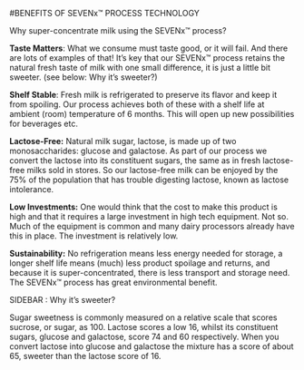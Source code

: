 #BENEFITS OF SEVENx™ PROCESS TECHNOLOGY


Why super-concentrate milk using the SEVENx™ process? 

**Taste Matters**:  What we consume must taste good, or it will fail.  And there are lots of examples of that! It’s key that our SEVENx™ process retains the natural fresh taste of milk with one small difference, it is just a little bit sweeter. (see below: Why it’s sweeter?) 

**Shelf Stable**: Fresh milk is refrigerated to preserve its flavor and keep it from spoiling. Our process achieves both of these with a shelf life at ambient (room) temperature of 6 months. This will open up new possibilities for beverages etc.

**Lactose-Free:** Natural milk sugar, lactose, is made up of two monosaccharides: glucose and galactose. As part of our process we convert the lactose into its constituent sugars, the same as in fresh lactose-free milks sold in stores.  So our lactose-free milk can be enjoyed by the 75% of the population that has trouble digesting lactose, known as lactose intolerance. 

**Low Investments:** One would think that the cost to make this product is high and that it requires a large investment in high tech equipment. Not so. Much of the equipment is common and many dairy processors already have this in place. The investment is relatively low.

**Sustainability:** No refrigeration means less energy needed for storage, a longer shelf life means (much) less product spoilage and returns, and because it is super-concentrated, there is less transport and storage need. The SEVENx™ process has great environmental benefit. 



SIDEBAR
:
Why it’s sweeter?

Sugar sweetness is commonly measured on a relative scale that scores sucrose, or sugar, as 100. Lactose scores a low 16, whilst its constituent sugars, glucose and galactose, score 74 and 60 respectively. When you convert lactose into glucose and galactose the mixture has a score of about 65, sweeter than the lactose score of 16. 
